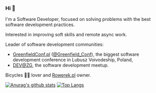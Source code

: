 ### Hi 👋

I'm a Software Developer, focused on solving problems with the best software development practices.

Interested in improving soft skills and remote async work.

Leader of software development communities:
- [GreenfieldConf.pl](https://GreenfieldConf.pl) ([@Greenfield_Conf](https://twitter.com/Greenfield_Conf)), the biggest software development conference in Lubusz Voivodeship, Poland,
- [DEV@ZG](https://www.meetup.com/DEV-ZG/), the software development meetup.

Bicycles 🚴‍♀️ lover and [Rowerek.pl](https://rowerek.pl) owner.

[![Anurag's github stats](https://github-readme-stats.vercel.app/api?username=freud&show_icons=true&theme=dark)](https://github.com/anuraghazra/github-readme-stats)
[![Top Langs](https://github-readme-stats.vercel.app/api/top-langs/?username=freud&layout=compact&theme=dark)](https://github.com/anuraghazra/github-readme-stats)
